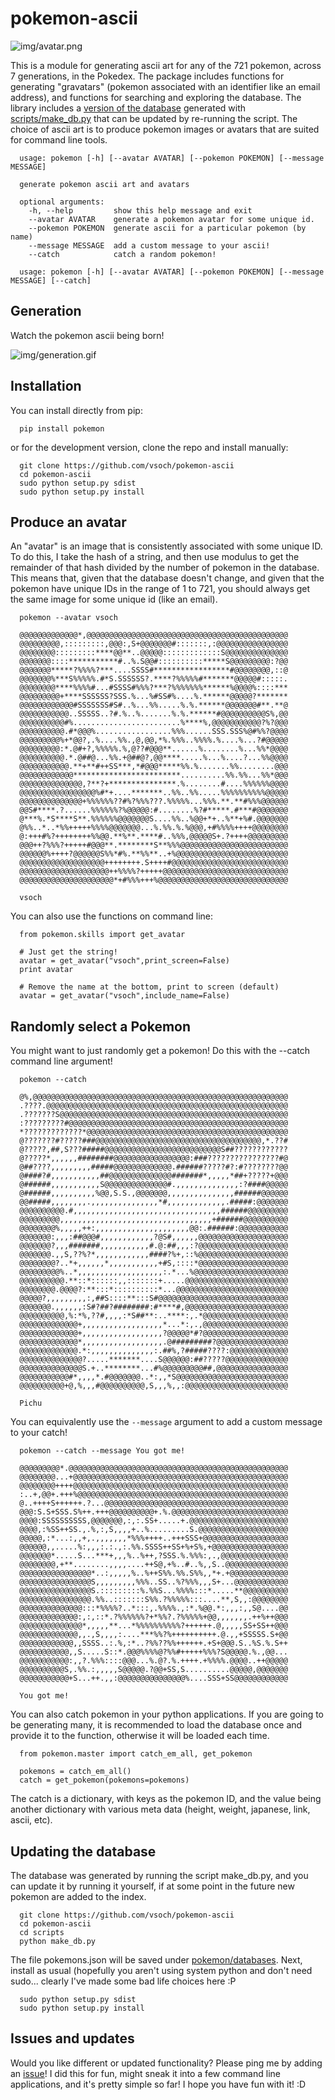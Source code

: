 # pokemon-ascii

![img/avatar.png](img/avatar.png)

This is a module for generating ascii art for any of the 721 pokemon, across 7 generations, in the Pokedex. The package includes functions for generating "gravatars" (pokemon associated with an identifier like an email address), and functions for searching and exploring the database. The library includes a [version of the database](pokemon/database/db.json) generated with [scripts/make_db.py](scripts/make_db.py) that can be updated by re-running the script. The choice of ascii art is to produce pokemon images or avatars that are suited for command line tools.

      usage: pokemon [-h] [--avatar AVATAR] [--pokemon POKEMON] [--message MESSAGE]

      generate pokemon ascii art and avatars

      optional arguments:
        -h, --help         show this help message and exit
        --avatar AVATAR    generate a pokemon avatar for some unique id.
        --pokemon POKEMON  generate ascii for a particular pokemon (by name)
        --message MESSAGE  add a custom message to your ascii!
        --catch            catch a random pokemon!

      usage: pokemon [-h] [--avatar AVATAR] [--pokemon POKEMON] [--message MESSAGE] [--catch]

## Generation

Watch the pokemon ascii being born!

![img/generation.gif](img/generation.gif)


## Installation

You can install directly from pip:

      pip install pokemon


or for the development version, clone the repo and install manually:

      git clone https://github.com/vsoch/pokemon-ascii
      cd pokemon-ascii
      sudo python setup.py sdist
      sudo python setup.py install


## Produce an avatar

An "avatar" is an image that is consistently associated with some unique ID. To do this, I take the hash of a string, and then use modulus to get the remainder of that hash divided by the number of pokemon in the database. This means that, given that the database doesn't change, and given that the pokemon have unique IDs in the range of 1 to 721, you should always get the same image for some unique id (like an email).

      pokemon --avatar vsoch

      @@@@@@@@@@@@@*,@@@@@@@@@@@@@@@@@@@@@@@@@@@@@@@@@@@@@@@@@@@@@
      @@@@@@@@@,:::::::::,@@@:,S+@@@@@@@#:::::::,:@@@@@@@@@@@@@@@@
      @@@@@@@@:::::::::****@@**..@@@@@:::::::::::::S@@@@@@@@@@@@@@
      @@@@@@@::::***********#..%.S@@#::::::::::*****S@@@@@@@@@:?@@
      @@@@@@@*****?%%%%?***....SSSS#*****************#@@@@@@@@,::@
      @@@@@@@%***S%%%%%.#*S.SSSSSS?.****?%%%%%#*******@@@@@#:::::.
      @@@@@@@@****%%%%#...#SSSS#%%%?***?%%%%%%%******%@@@@%::::***
      @@@@@@@@@+****SSSSSS?SSS.%...%#SS#%....%.******@@@@@?*******
      @@@@@@@@@@@@#SSSSSSS#S#..%...%%.....%.%.******@@@@@@@#**.**@
      @@@@@@@@@@@..SSSSS..?#.%..%.......%.%.******#@@@@@@@@@@S%,@@
      @@@@@@@@@@#%........................%****%,@@@@@@@@@@@?%?@@@
      @@@@@@@@@@.#*@@@%.................%%%......SSS.SSS%@#%%?@@@@
      @@@@@@@@@%+*@@?,.%....%%.,@,@@,*%.%%%..%%%%.%....%...?#@@@@@
      @@@@@@@@@:*.@#+?,%%%%%.%,@??#@@@**......%........%...%%*@@@@
      @@@@@@@@@@.*.@##@...%%.+@##@?,@@****.....%...%....?...%%@@@@
      @@@@@@@@@@@.**+**#++SS***,*#@@@*****%%.%.......%%........@@@
      @@@@@@@@@@@@************************..........%%.%%...%%*@@@
      @@@@@@@@@@@@@@,?**?+***************.%........#....%%%%%%@@@@
      @@@@@@@@@@@@@@@@@%#*+....*******..%%..%%.....%%%%%%%%%%@@@@@
      @@@@@@@@@@@@@@+%%%%%%??#%?%%%???.%%%%%...%%%.**.**#%%%@@@@@@
      @@S#****.?......%%%%%%?%@@@@@:#........%?#*****.#***#@@@@@@@
      @***%.*S****S**.%%%%%%@@@@@@@S....%%..%@@+*+..%**+%#.@@@@@@@
      @%%..*..*%%+++++%%%%@@@@@@@...%.%%.%.%@@@,+#%%%%++++@@@@@@@@
      @:+++#%?++++++++%%@@.**%**.****#..%%%,@@@@@S+.?++++@@@@@@@@@
      @@@++?%%%?+++++#@@@**.********S**%%%@@@@@@@@@@@@@@@@@@@@@@@@
      @@@@@@%++++?@@@@@@S%%*#%.**%%**..+%@@@@@@@@@@@@@@@@@@@@@@@@@
      @@@@@@@@@@@@@@@@@@@++++++++.S++++#@@@@@@@@@@@@@@@@@@@@@@@@@@
      @@@@@@@@@@@@@@@@@@@@++%%%%?+++++@@@@@@@@@@@@@@@@@@@@@@@@@@@@
      @@@@@@@@@@@@@@@@@@@@@*+#%%%+++%@@@@@@@@@@@@@@@@@@@@@@@@@@@@@

      vsoch


You can also use the functions on command line:

      from pokemon.skills import get_avatar
 
      # Just get the string!
      avatar = get_avatar("vsoch",print_screen=False)
      print avatar

      # Remove the name at the bottom, print to screen (default)
      avatar = get_avatar("vsoch",include_name=False)


## Randomly select a Pokemon

You might want to just randomly get a pokemon! Do this with the --catch command line argument!

      pokemon --catch

      @%,@@@@@@@@@@@@@@@@@@@@@@@@@@@@@@@@@@@@@@@@@@@@@@@@@@@@@@@@@
      .????.@@@@@@@@@@@@@@@@@@@@@@@@@@@@@@@@@@@@@@@@@@@@@@@@@@@@@@
      .???????S@@@@@@@@@@@@@@@@@@@@@@@@@@@@@@@@@@@@@@@@@@@@@@@@@@@
      :?????????#@@@@@@@@@@@@@@@@@@@@@@@@@@@@@@@@@@@@@@@@@@@@@@@@@
      *?????????????*@@@@@@@@@@@@@@@@@@@@@@@@@@@@@@@@@@@@@@@@@@@@@
      @???????#?????###@@@@@@@@@@@@@@@@@@@@@@@@@@@@@@@@@@@@@,*.??#
      @?????,##,S???#####@@@@@@@@@@@@@@@@@@@@@@@@@@S##????????????
      @?????*,,,,,,########@@@@@@@@@@@@@@@@@:###????????????????#@
      @##????,,,,,,,,,#####@@@@@@@@@@@@@.######?????#?:#????????@@
      @####?#,,,,,,,,,,,##@@@@@@@@@@@@@@#######*,,,,,*##+?????+@@@
      @######,,,,,,,,,,,S@@@@@@@@@@@@@@#.,,,,,,,,,,,,,,:?####@@@@@
      @######,,,,,,,,,,%@@,S.S.,@@@@@@@,,,,,,,,,,,,,,,######@@@@@@
      @@#####,,,,,,,,.,,,,,,,,,,,,,,,*#,,,,,,,,,,,,,.#####:@@@@@@@
      @@@@@@@@@@.#,,,,,,,,,,,,,,,,,,,,,,,,,,,,,,,,,######@@@@@@@@@
      @@@@@@@@@,,,,,,,,,,,,,,,,,,,,,,,,,,,,,,,,,,+######@@@@@@@@@@
      @@@@@@@@%,,,,,++:,,,,,,,,,,,,,,,,,,,,,@@:.######:@@@@@@@@@@@
      @@@@@@@:,,,:##@@@#,,,,,,,,,,,,?@S#,,,,,,@@@@@@@@@@@@@@@@@@@@
      @@@@@@@?,,,#######,,,,,,,,,,,#.@:##,,,:?@@@@@@@@@@@@@@@@@@@@
      @@@@@@@.,,S,??%?*,,,,,,,,,,,,####?%+,::%@@@@@@@@@@@@@@@@@@@@
      @@@@@@@@?..*+,,,,,,*,,,,,,,,,,,+#S,::::*@@@@@@@@@@@@@@@@@@@@
      @@@@@@@@@%..*,,,,,,,,,,,,,,,,,,,:.*...%@@@@@@@@@@@@@@@@@@@@@
      @@@@@@@@@@.**::*::::::,,:::::::+.....@@@@@@@@@@@@@@@@@@@@@@@
      @@@@@@@@.@@@@?:**:::*::::::::::*...@@@@@@@@@@@@@@@@@@@@@@@@@
      @@@@@?,,,,,,,,,:,##S::::**:::S#@@@@@@@@@@@@@@@@@@@@@@@@@@@@@
      @@@@@@@.,,,,,,:S#?##?########:#****#,@@@@@@@@@@@@@@@@@@@@@@@
      @@@@@@@@@@,%:*%,??#,,,,:*S##**:..****:,.*@@@@@@@@@@@@@@@@@@@
      @@@@@@@@@@@@@+,,,,,,,,,,,,,,,,,,*...*:,.,@@@@@@@@@@@@@@@@@@@
      @@@@@@@@@@@@@+,,,,,,,,,,,,,,,,,,?@@@@@*#?@@@@@@@@@@@@@@@@@@@
      @@@@@@@@@@@@@*,,,,,,,,,,,,,,,,,,.@#########?@@@@@@@@@@@@@@@@
      @@@@@@@@@@@@@.*:,,,,,,,,,,,,,,:.##%,?#####????:@@@@@@@@@@@@@
      @@@@@@@@@@@@@@?.....*******....S@@@@@@:##?????@@@@@@@@@@@@@@
      @@@@@@@@@@@@@@S.+..********...#%@@@@@@@@@##,@@@@@@@@@@@@@@@@
      @@@@@@@@@@@#*,,,,*.#@@@@@@@..*:,,*S@@@@@@@@@@@@@@@@@@@@@@@@@
      @@@@@@@@@@+@,%,,,#@@@@@@@@@@,S,,,%,,:@@@@@@@@@@@@@@@@@@@@@@@

      Pichu

You can equivalently use the `--message` argument to add a custom message to your catch!

      pokemon --catch --message You got me!

      @@@@@@@@@*.@@@@@@@@@@@@@@@@@@@@@@@@@@@@@@@@@@@@@@@@@@@@@@@@@
      @@@@@@@@...+@@@@@@@@@@@@@@@@@@@@@@@@@@@@@@@@@@@@@@@@@@@@@@@@
      @@@@@@@@++++@@@@@@@@@@@@@@@@@@@@@@@@@@@@@@@@@@@@@@@@@@@@@@@@
      :..+,@@+.+++%@@@@@@@@@@@@@@@@@@@@@@@@@@@@@@@@@@@@@@@@@@@@@@@
      @..++++S++++++.?...@@@@@@@@@@@@@@@@@@@@@@@@@@@@@@@@@@@@@@@@@
      @@@:S.S+SSS.S%++.+++@@@@@@@@@@+.%.@@@@@@@@@@@@@@@@@@@@@@@@@@
      @@@@:SSSSSSSSSS,@@@@@@@,:,:.SS+.....+.@@@@@@@@@@@@@@@@@@@@@@
      @@@@,:%SS++SS.,.%,:,S,,,,+..%.........S.@@@@@@@@@@@@@@@@@@@@
      @@@@@,:*...:,,+,.,,,,,,,*%%%++++..+++SSS+@@@@@@@@@@@@@@@@@@@
      @@@@@@,,.....%:,,,:.:.,:.%%.SSSS++SS+%+S%,+@@@@@@@@@@@@@@@@@
      @@@@@@@*.....S...***+,,,%..%++,?SSS.%.%%%:,.,@@@@@@@@@@@@@@@
      @@@@@@@@,+**........,,,,....++S@,+%..#..%,,S..@@@@@@@@@@@@@@
      @@@@@@@@@@@@@@@@*..:,,,,,%..%++S%%.%%.S%%,,*+.+@@@@@@@@@@@@@
      @@@@@@@@@@@@@@@@S,,,,,,,,,%%%..SS..%?%%%,,,S+...@@@@@@@@@@@@
      @@@@@@@@@@@@@@@@S.:::::::::%.%%S...%%%%:::*.....**@@@@@@@@@@
      @@@@@@@@@@@@@@@@.%%..:::::::S%%.?%%%%%:::....**,S,,:@@@@@@@@
      @@@@@@@@@@@@@@:::*%%%%?..*:::,.%%%%.,:*.%@@.*:,,,:,,S@....@@
      @@@@@@@@@@@@@:,:,::*.?%%%%%%?+*%%?.?%%%%%+@@,,,,,,,.++%++@@@
      @@@@@@@@@@@@@@*,,,,,**...*%%%%%%%%%%?++++++.@,,,,,SS+SS++@@@
      @@@@@@@@@@@@@,,.,S,,,,:....***%%?%++++++++++.@.,,+SSSSS.S+@@
      @@@@@@@@@@@@,,SSSS..:.%,:*..?%%??%%++++++.+S+@@@.S..%S.%.S++
      @@@@@@@@@@@,,S.....S::*.@@@%%%%@?%%#+++++%%%?S@@@@@.%.,@@...
      @@@@@@@@@@@:,,?.%%%::::@@@...%.@?.%.++++.+%%%%.@@@@..++@@@@@
      @@@@@@@@@@S,.%%.:,,,,,S@@@@@.?@@+SS,S..........@@@@@,@@@@@@@
      @@@@@@@@@@@+S...++.,,:@@@@@@@@@@@@@@@%....SSS+SS@@@@@@@@@@@@

      You got me!

You can also catch pokemon in your python applications. If you are going to be generating many, it is recommended to load the database once and provide it to the function, otherwise it will be loaded each time.

      from pokemon.master import catch_em_all, get_pokemon

      pokemons = catch_em_all()
      catch = get_pokemon(pokemons=pokemons)

The catch is a dictionary, with keys as the pokemon ID, and the value being another dictionary with various meta data (height, weight, japanese, link, ascii, etc).


## Updating the database

The database was generated by running the script make_db.py, and you can update it by running it yourself, if at some point in the future new pokemon are added to the index.

      git clone https://github.com/vsoch/pokemon-ascii
      cd pokemon-ascii
      cd scripts
      python make_db.py

The file pokemons.json will be saved under [pokemon/databases](pokemon/databases). Next, install as usual (hopefully you aren't using system python and don't need sudo... clearly I've made some bad life choices here :P

      sudo python setup.py sdist
      sudo python setup.py install


## Issues and updates

Would you like different or updated functionality? Please ping me by adding an [issue](https://github.com/vsoch/pokemon-ascii)! I did this for fun, might sneak it into a few command line applications, and it's pretty simple so far! I hope you have fun with it! :D
